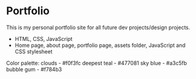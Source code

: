 # Portfolio

This is my personal portfolio site for all future dev projects/design projects.

- HTML, CSS, JavaScript
- Home page, about page, portfolio page, assets folder, JavaScript and CSS stylesheet

Color palette:
clouds - #f0f3fc
deepest teal - #477081
sky blue - #a3c5fb
bubble gum - #f784b3
